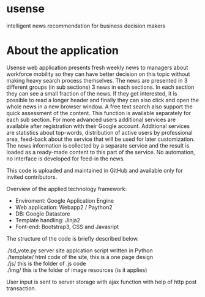 # usense
intelligent news recommendation for business decision makers

# About the application

Usense web application presents fresh weekly news to managers about workforce mobility so they can have better decision on this topic without making heavy search process themselves.
The news are presented in 3 different groups (in sub sections) 3 news in each sections. In each section they can see a small fraction of the news. If they get interested, it is possible to read a longer header and finally they can also click and open the whole news in a new browser window.
A free text search also support the quick assessment of the content. This function is available separately for each sub section.
For more advanced users additional services are available after registration with their Google account. Additional services are statistics about top-words, distribution of active users by professional area, feed-back about the service that will be used for later customization.
The news information is collected by a separate service and the result is loaded as a ready-made content to this part of the service. No automation, no interface is developed for feed-in the news.

This code is uploaded and maintained in GitHub and available only for invited contributors.

Overview of the applied technology framework: <br/>
- Enviroment: Google Application Engine <br/>
- Web application: Webapp2 / Paython2 <br/>
- DB: Google Datastore <br/>
- Template handling: Jinja2 <br/>
- Font-end: Bootstrap3, CSS and Javasript <br/>

The structure of the code is briefly described below.

./sd_vote.py server site applcation script written in Python <br/>
./template/ html code of the site, this is a one page design <br/>
./js/ this is the folder of .js code <br/>
./img/ this is the folder of image resources (is it applies) <br/>

User input is sent to server storage with ajax function with help of http post transaction.

